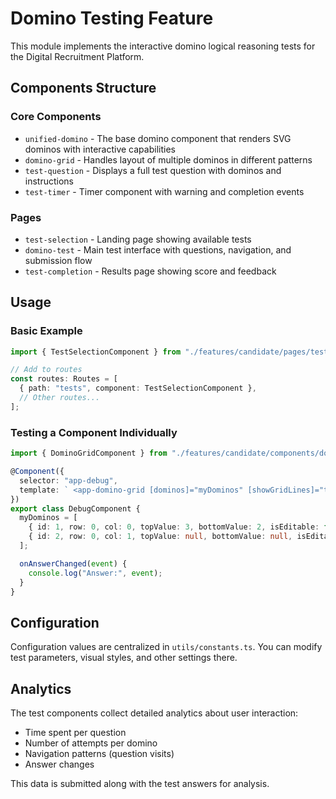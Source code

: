# Domino Testing Feature

This module implements the interactive domino logical reasoning tests for the Digital Recruitment Platform.

## Components Structure

### Core Components

- `unified-domino` - The base domino component that renders SVG dominos with interactive capabilities
- `domino-grid` - Handles layout of multiple dominos in different patterns
- `test-question` - Displays a full test question with dominos and instructions
- `test-timer` - Timer component with warning and completion events

### Pages

- `test-selection` - Landing page showing available tests
- `domino-test` - Main test interface with questions, navigation, and submission flow
- `test-completion` - Results page showing score and feedback

## Usage

### Basic Example

```typescript
import { TestSelectionComponent } from "./features/candidate/pages/test-selection/test-selection.component";

// Add to routes
const routes: Routes = [
  { path: "tests", component: TestSelectionComponent },
  // Other routes...
];
```

### Testing a Component Individually

```typescript
import { DominoGridComponent } from "./features/candidate/components/domino-grid/domino-grid.component";

@Component({
  selector: "app-debug",
  template: ` <app-domino-grid [dominos]="myDominos" [showGridLines]="true" [questionId]="1" (answerChanged)="onAnswerChanged($event)"></app-domino-grid> `,
})
export class DebugComponent {
  myDominos = [
    { id: 1, row: 0, col: 0, topValue: 3, bottomValue: 2, isEditable: false },
    { id: 2, row: 0, col: 1, topValue: null, bottomValue: null, isEditable: true },
  ];

  onAnswerChanged(event) {
    console.log("Answer:", event);
  }
}
```

## Configuration

Configuration values are centralized in `utils/constants.ts`. You can modify test parameters,
visual styles, and other settings there.

## Analytics

The test components collect detailed analytics about user interaction:

- Time spent per question
- Number of attempts per domino
- Navigation patterns (question visits)
- Answer changes

This data is submitted along with the test answers for analysis.
